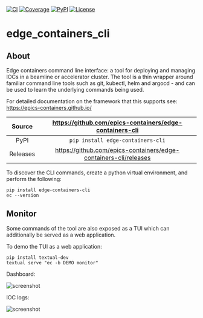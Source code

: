 [![CI](https://github.com/epics-containers/edge-containers-cli/actions/workflows/ci.yml/badge.svg)](https://github.com/epics-containers/edge-containers-cli/actions/workflows/ci.yml)
[![Coverage](https://codecov.io/gh/epics-containers/edge-containers-cli/branch/main/graph/badge.svg)](https://codecov.io/gh/epics-containers/edge-containers-cli)
[![PyPI](https://img.shields.io/pypi/v/edge-containers-cli.svg)](https://pypi.org/project/edge-containers-cli)
[![License](https://img.shields.io/badge/License-Apache%202.0-blue.svg)](https://www.apache.org/licenses/LICENSE-2.0)

# edge_containers_cli

## About

Edge containers command line interface: a tool for deploying and managing
IOCs in a beamline or accelerator cluster. The tool is a thin wrapper around
familiar command line tools such as git, kubectl, helm and argocd - and can
be used to learn the underlying commands being used.

For detailed documentation on the framework that this supports see:
https://epics-containers.github.io/


Source          | <https://github.com/epics-containers/edge-containers-cli>
:---:           | :---:
PyPI            | `pip install edge-containers-cli`
Releases        | <https://github.com/epics-containers/edge-containers-cli/releases>


To discover the CLI commands, create a python virtual environment,
and perform the following:

    pip install edge-containers-cli
    ec --version

## Monitor

Some commands of the tool are also exposed as a TUI which can additionally be served as
a web application.

To demo the TUI as a web application:

    pip install textual-dev
    textual serve "ec -b DEMO monitor"

Dashboard:

![screenshot](docs/images/ec-web.png)

IOC logs:

![screenshot](docs/images/ec-logs.png)
